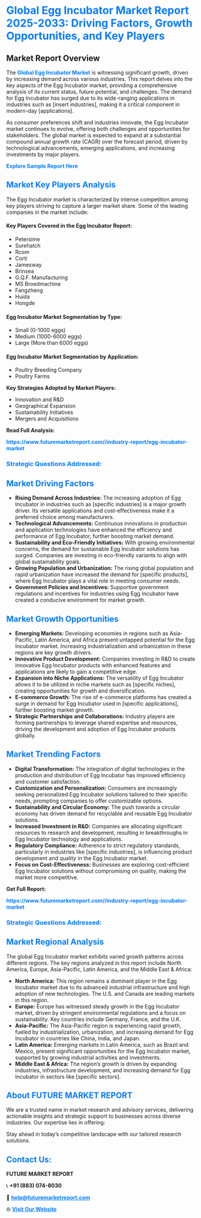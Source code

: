 <h1 style="color: #007BFF;">Global Egg Incubator Market Report 2025-2033: Driving Factors, Growth Opportunities, and Key Players</h1>

<section id="overview">
<h2>Market Report Overview</h2>
<p>The <a href="https://www.futuremarketreport.com//industry-report/egg-incubator-market" style="color: #007BFF; text-decoration: none;"><strong>Global Egg Incubator Market</strong></a> is witnessing significant growth, driven by increasing demand across various industries. This report delves into the key aspects of the Egg Incubator market, providing a comprehensive analysis of its current status, future potential, and challenges. The demand for Egg Incubator has surged due to its wide-ranging applications in industries such as [insert industries], making it a critical component in modern-day [applications].</p>
<p>As consumer preferences shift and industries innovate, the Egg Incubator market continues to evolve, offering both challenges and opportunities for stakeholders. The global market is expected to expand at a substantial compound annual growth rate (CAGR) over the forecast period, driven by technological advancements, emerging applications, and increasing investments by major players.</p>
</section>

<section id="overview">
<p><a href="https://www.futuremarketreport.com//request-sample/reportId=58944" style="color: #007BFF; text-decoration: none;"><strong>Explore Sample Report Here</strong></a></p>
</section>

<section id="key-players">
<h2 style="color: #007BFF;">Market Key Players Analysis</h2>
<p>The Egg Incubator market is characterized by intense competition among key players striving to capture a larger market share. Some of the leading companies in the market include:</p>
<h4>Key Players Covered in the Egg Incubator Report:</h4>
<ul><li>Petersime</li><li>Surehatch</li><li>Rcom</li><li>Corti</li><li>Jamesway</li><li>Brinsea</li><li>G.Q.F. Manufacturing</li><li>MS Broedmachine</li><li>Fangzheng</li><li>Huida</li><li>Hongde</li></ul>
<h4>Egg Incubator Market Segmentation by Type:</h4>
<ul><li>Small (0-1000 eggs)</li><li>Medium (1000-6000 eggs)</li><li>Large (More than 6000 eggs)</li></ul>

<h4>Egg Incubator Market Segmentation by Application:</h4>
<ul><li>Poultry Breeding Company</li><li>Poultry Farms</li></ul>
<p><strong>Key Strategies Adopted by Market Players:</strong></p>
<ul>
<li>Innovation and R&D</li>
<li>Geographical Expansion</li>
<li>Sustainability Initiatives</li>
<li>Mergers and Acquisitions</li>
</ul>
</section>

<section>
<p><strong>Read Full Analysis: </strong></p><a href="https://www.futuremarketreport.com//industry-report/egg-incubator-market" style="color: #007BFF; text-decoration: none;"><strong>https://www.futuremarketreport.com//industry-report/egg-incubator-market</strong></a>
<h3 style="color: #007BFF;">Strategic Questions Addressed:</h3>
</section>

<section id="driving-factors">
<h2 style="color: #007BFF;">Market Driving Factors</h2>
<ul>
<li><strong>Rising Demand Across Industries:</strong> The increasing adoption of Egg Incubator in industries such as [specific industries] is a major growth driver. Its versatile applications and cost-effectiveness make it a preferred choice among manufacturers.</li>
<li><strong>Technological Advancements:</strong> Continuous innovations in production and application technologies have enhanced the efficiency and performance of Egg Incubator, further boosting market demand.</li>
<li><strong>Sustainability and Eco-Friendly Initiatives:</strong> With growing environmental concerns, the demand for sustainable Egg Incubator solutions has surged. Companies are investing in eco-friendly variants to align with global sustainability goals.</li>
<li><strong>Growing Population and Urbanization:</strong> The rising global population and rapid urbanization have increased the demand for [specific products], where Egg Incubator plays a vital role in meeting consumer needs.</li>
<li><strong>Government Policies and Incentives:</strong> Supportive government regulations and incentives for industries using Egg Incubator have created a conducive environment for market growth.</li>
</ul>
</section>

<section id="growth-opportunities">
<h2 style="color: #007BFF;">Market Growth Opportunities</h2>
<ul>
<li><strong>Emerging Markets:</strong> Developing economies in regions such as Asia-Pacific, Latin America, and Africa present untapped potential for the Egg Incubator market. Increasing industrialization and urbanization in these regions are key growth drivers.</li>
<li><strong>Innovative Product Development:</strong> Companies investing in R&D to create innovative Egg Incubator products with enhanced features and applications are likely to gain a competitive edge.</li>
<li><strong>Expansion into Niche Applications:</strong> The versatility of Egg Incubator allows it to be utilized in niche markets such as [specific niches], creating opportunities for growth and diversification.</li>
<li><strong>E-commerce Growth:</strong> The rise of e-commerce platforms has created a surge in demand for Egg Incubator used in [specific applications], further boosting market growth.</li>
<li><strong>Strategic Partnerships and Collaborations:</strong> Industry players are forming partnerships to leverage shared expertise and resources, driving the development and adoption of Egg Incubator products globally.</li>
</ul>
</section>

<section id="trending-factors">
<h2 style="color: #007BFF;">Market Trending Factors</h2>
<ul>
<li><strong>Digital Transformation:</strong> The integration of digital technologies in the production and distribution of Egg Incubator has improved efficiency and customer satisfaction.</li>
<li><strong>Customization and Personalization:</strong> Consumers are increasingly seeking personalized Egg Incubator solutions tailored to their specific needs, prompting companies to offer customizable options.</li>
<li><strong>Sustainability and Circular Economy:</strong> The push towards a circular economy has driven demand for recyclable and reusable Egg Incubator solutions.</li>
<li><strong>Increased Investment in R&D:</strong> Companies are allocating significant resources to research and development, resulting in breakthroughs in Egg Incubator technology and applications.</li>
<li><strong>Regulatory Compliance:</strong> Adherence to strict regulatory standards, particularly in industries like [specific industries], is influencing product development and quality in the Egg Incubator market.</li>
<li><strong>Focus on Cost-Effectiveness:</strong> Businesses are exploring cost-efficient Egg Incubator solutions without compromising on quality, making the market more competitive.</li>
</ul>
</section>

<section>
<p><strong>Get Full Report: </strong></p><a href="https://www.futuremarketreport.com//industry-report/egg-incubator-market" style="color: #007BFF; text-decoration: none;"><strong>https://www.futuremarketreport.com//industry-report/egg-incubator-market</strong></a>
<h3 style="color: #007BFF;">Strategic Questions Addressed:</h3>
</section>


<section id="regional-analysis">
<h2 style="color: #007BFF;">Market Regional Analysis</h2>
<p>The global Egg Incubator market exhibits varied growth patterns across different regions. The key regions analyzed in this report include North America, Europe, Asia-Pacific, Latin America, and the Middle East & Africa:</p>
<ul>
<li><strong>North America:</strong> This region remains a dominant player in the Egg Incubator market due to its advanced industrial infrastructure and high adoption of new technologies. The U.S. and Canada are leading markets in this region.</li>
<li><strong>Europe:</strong> Europe has witnessed steady growth in the Egg Incubator market, driven by stringent environmental regulations and a focus on sustainability. Key countries include Germany, France, and the U.K.</li>
<li><strong>Asia-Pacific:</strong> The Asia-Pacific region is experiencing rapid growth, fueled by industrialization, urbanization, and increasing demand for Egg Incubator in countries like China, India, and Japan.</li>
<li><strong>Latin America:</strong> Emerging markets in Latin America, such as Brazil and Mexico, present significant opportunities for the Egg Incubator market, supported by growing industrial activities and investments.</li>
<li><strong>Middle East & Africa:</strong> The region’s growth is driven by expanding industries, infrastructure development, and increasing demand for Egg Incubator in sectors like [specific sectors].</li>
</ul>
</section>

<footer>
<h2 style="color: #007BFF;">About FUTURE MARKET REPORT</h2>
<p>We are a trusted name in market research and advisory services, delivering actionable insights and strategic support to businesses across diverse industries. Our expertise lies in offering:</p>

<p>Stay ahead in today’s competitive landscape with our tailored research solutions.</p>

<h2 style="color: #007BFF;">Contact Us:</h2>
<p><strong>FUTURE MARKET REPORT</strong></p>
<p>📞 <strong>+91 (883) 074-8030</strong></p>
<p>📧 <strong><a href="mailto:help@futuremarketreport.com" style="color: #007BFF;">help@futuremarketreport.com</a></strong></p>
<p>🌐 <strong><a href="https://www.futuremarketreport.com/" style="color: #007BFF;">Visit Our Website</a></strong></p>
</footer>